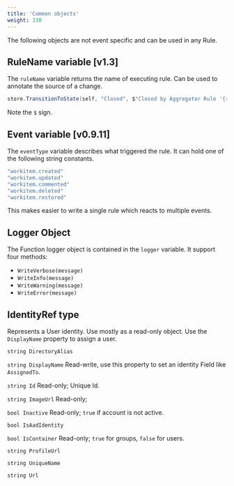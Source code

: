 ```yaml
---
title: 'Common objects'
weight: 330
---
```


The following objects are not event specific and can be used in any Rule.

## RuleName variable [v1.3]
The `ruleName` variable returns the name of executing rule.
Can be used to annotate the source of a change.
```c#
store.TransitionToState(self, "Closed", $"Closed by Aggregator Rule '{ruleName}'");
```
Note the `$` sign.


## Event variable [v0.9.11]
The `eventType` variable describes what triggered the rule.
It can hold one of the following string constants.

```C#
"workitem.created"
"workitem.updated"
"workitem.commented"
"workitem.deleted"
"workitem.restored"
```

This makes easier to write a single rule which reacts to multiple events.


## Logger Object
The Function logger object is contained in the `logger` variable. It support four methods:
- `WriteVerbose(message)`
- `WriteInfo(message)`
- `WriteWarning(message)`
- `WriteError(message)`


## IdentityRef type
Represents a User identity. Use mostly as a read-only object. Use the `DisplayName` property to assign a user.

`string DirectoryAlias` 

`string DisplayName` Read-write, use this property to set an identity Field like `AssignedTo`.

`string Id` Read-only; Unique Id.

`string ImageUrl` Read-only; 

`bool Inactive` Read-only; `true` if account is not active.

`bool IsAadIdentity`

`bool IsContainer` Read-only; `true` for groups, `false` for users.

`string ProfileUrl`

`string UniqueName`

`string Url`

